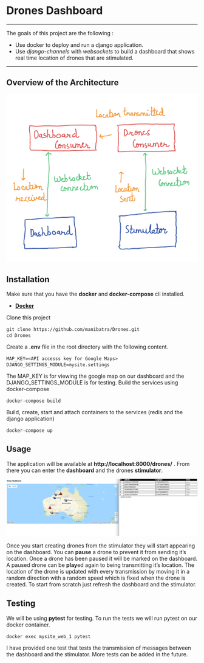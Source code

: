 # Drones Dashboard 

---

The goals of this project are the following : 

- Use docker to deploy and run a django application. 
- Use *django-channels* with *websockets* to build a dashboard that shows real time location of drones that are stimulated.

---

## Overview of the Architecture
<img src="./images/architecture.png">

## Installation
Make sure that you have the **docker** and **docker-compose** cli installed. 
- **[Docker](https://docs.docker.com)** 

Clone this project 

```
git clone https://github.com/manibatra/Drones.git
cd Drones
```

Create a **.env** file in the root directory with the following content. 

```
MAP_KEY=<API accesss key for Google Maps>
DJANGO_SETTINGS_MODULE=mysite.settings
```

The MAP_KEY is for viewing the google map on our dashboard and the DJANGO_SETTINGS_MODULE is for testing.
Build the services using docker-compose

```
docker-compose build
```

Build, create, start and attach containers to the services (redis and the django application)

```
docker-compose up
```


## Usage 
The application will be available at **http://localhost:8000/drones/** . From there you can enter the **dashboard** and the drones **stimulator**. 

<img src="./images/app.png">

Once you start creating drones from the stimulator they will start appearing on the dashboard. You can **pause** a drone to prevent it from sending it’s location. Once a drone has been paused it will be marked on the dashboard. A paused drone can be **play**ed again to being transmitting it’s location. The location of the drone is updated with every transmission by moving it in a  random direction with a random speed which is fixed when the drone is created. To start from scratch just refresh the dashboard and the stimulator. 

## Testing
We will be using **pytest** for testing. To run the tests we will run pytest on our docker container.

```
docker exec mysite_web_1 pytest
```

I have provided one test that tests the transmission of messages between the dashboard and the stimulator. More tests can be added in the future. 


